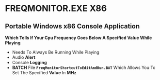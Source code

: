 # FREQMONITOR.EXE X86
**Portable Windows x86 Console Application**
---
  **Which Tells If Your Cpu Frequency Goes Below A Specified Value While Playing**

+ Needs To Always Be Running While Playing
+ Audio **Alert**
+ Console **Logging**
+ **BATCH** File **`FreqMonitorShortcutToEditAndRun.BAT`** Which Allows You To Set The Specified **Value** In **MHz**
